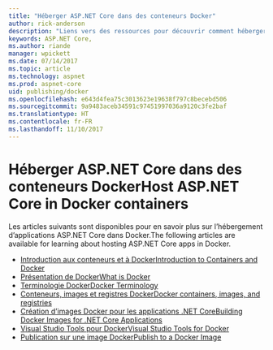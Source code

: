 ```yaml
---
title: "Héberger ASP.NET Core dans des conteneurs Docker"
author: rick-anderson
description: "Liens vers des ressources pour découvrir comment héberger des applications ASP.NET Core dans des conteneurs Docker."
keywords: ASP.NET Core,
ms.author: riande
manager: wpickett
ms.date: 07/14/2017
ms.topic: article
ms.technology: aspnet
ms.prod: aspnet-core
uid: publishing/docker
ms.openlocfilehash: e643d4fea75c3013623e19638f797c8becebd506
ms.sourcegitcommit: 9a9483aceb34591c97451997036a9120c3fe2baf
ms.translationtype: HT
ms.contentlocale: fr-FR
ms.lasthandoff: 11/10/2017
---
```

# <a name="host-aspnet-core-in-docker-containers"></a><span data-ttu-id="8f153-104">Héberger ASP.NET Core dans des conteneurs Docker</span><span class="sxs-lookup"><span data-stu-id="8f153-104">Host ASP.NET Core in Docker containers</span></span>

<span data-ttu-id="8f153-105">Les articles suivants sont disponibles pour en savoir plus sur l’hébergement d’applications ASP.NET Core dans Docker.</span><span class="sxs-lookup"><span data-stu-id="8f153-105">The following articles are available for learning about hosting ASP.NET Core apps in Docker.</span></span>

* [<span data-ttu-id="8f153-106">Introduction aux conteneurs et à Docker</span><span class="sxs-lookup"><span data-stu-id="8f153-106">Introduction to Containers and Docker</span></span>](https://docs.microsoft.com/dotnet/standard/microservices-architecture/container-docker-introduction/index)
* [<span data-ttu-id="8f153-107">Présentation de Docker</span><span class="sxs-lookup"><span data-stu-id="8f153-107">What is Docker</span></span>](https://docs.microsoft.com/dotnet/standard/microservices-architecture/container-docker-introduction/docker-defined)
* [<span data-ttu-id="8f153-108">Terminologie Docker</span><span class="sxs-lookup"><span data-stu-id="8f153-108">Docker Terminology</span></span>](https://docs.microsoft.com/dotnet/standard/microservices-architecture/container-docker-introduction/docker-terminology)
* [<span data-ttu-id="8f153-109">Conteneurs, images et registres Docker</span><span class="sxs-lookup"><span data-stu-id="8f153-109">Docker containers, images, and registries</span></span>](https://docs.microsoft.com/dotnet/standard/microservices-architecture/container-docker-introduction/docker-containers-images-registries)
* [<span data-ttu-id="8f153-110">Création d’images Docker pour les applications .NET Core</span><span class="sxs-lookup"><span data-stu-id="8f153-110">Building Docker Images for .NET Core Applications</span></span>](https://docs.microsoft.com/dotnet/articles/core/docker/building-net-docker-images)
* [<span data-ttu-id="8f153-111">Visual Studio Tools pour Docker</span><span class="sxs-lookup"><span data-stu-id="8f153-111">Visual Studio Tools for Docker</span></span>](xref:publishing/vs-tools-for-docker)
* [<span data-ttu-id="8f153-112">Publication sur une image Docker</span><span class="sxs-lookup"><span data-stu-id="8f153-112">Publish to a Docker Image</span></span>](https://azure.microsoft.com/documentation/articles/vs-azure-tools-docker-hosting-web-apps-in-docker/)
